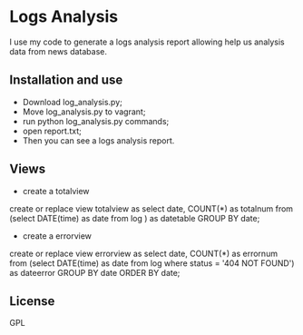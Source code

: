 # Logs Analysis

I use my code to generate a logs analysis report allowing help us analysis data from news database.

## Installation and use

* Download log_analysis.py;
* Move log_analysis.py to vagrant;
* run python log_analysis.py commands;
* open report.txt;
* Then you can see a logs analysis report.

## Views

* create a totalview

create or replace view totalview as
select date, COUNT(\*) as totalnum
from (select DATE(time) as date
from log
) as datetable
GROUP BY date;

* create a errorview

create or replace view errorview as
select date, COUNT(\*) as errornum
from (select DATE(time) as date
from log
where status = '404 NOT FOUND') as dateerror
GROUP BY date
ORDER BY date;

## License

GPL
